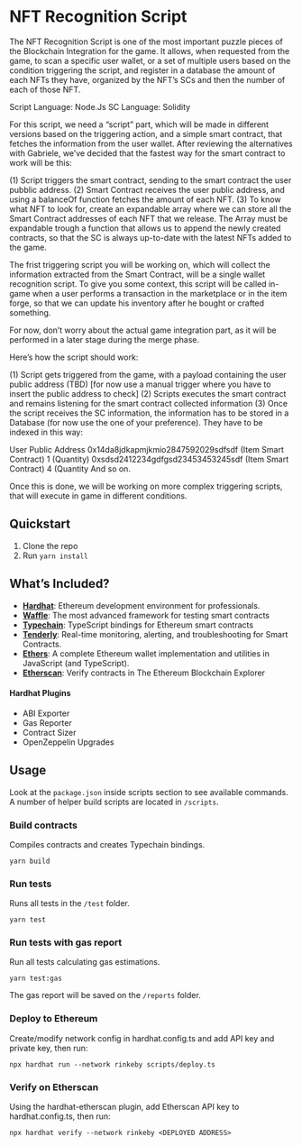 # NFT Recognition Script

The NFT Recognition Script is one of the most important puzzle pieces of the Blockchain Integration for the game. It allows, when requested from the game, to scan a specific user wallet, or a set of multiple users based on the condition triggering the script, and register in a database the amount of each NFTs they have, organized by the NFT’s SCs and then the number of each of those NFT.

Script Language: Node.Js
SC Language: Solidity


For this script, we need a “script” part, which will be made in different versions based on the triggering action, and a simple smart contract, that fetches the information from the user wallet. After reviewing the alternatives with Gabriele, we’ve decided that the fastest way for the smart contract to work will be this:

(1) Script triggers the smart contract, sending to the smart contract the user pubblic address.
(2) Smart Contract receives the user public address, and using a balanceOf function fetches the amount of each NFT.
(3) To know what NFT to look for, create an expandable array where we can store all the Smart Contract addresses of each NFT that we release. The Array must be expandable trough a function that allows us to append the newly created contracts, so that the SC is always up-to-date with the latest NFTs added to the game.


The frist triggering script you will be working on, which will collect the information extracted from the Smart Contract, will be a single wallet recognition script. To give you some context, this script will be called in-game when a user performs a transaction in the marketplace or in the item forge, so that we can update his inventory after he bought or crafted something.

For now, don’t worry about the actual game integration part, as it will be performed in a later stage during the merge phase. 

Here’s how the script should work:

(1) Script gets triggered from the game, with a payload containing the user public address (TBD) [for now use a manual trigger where you have to insert the public address to check]
(2) Scripts executes the smart contract and remains listening for the smart contract collected information
(3) Once the script receives the SC information, the information has to be stored in a Database (for now use the one of your preference). They have to be indexed in this way:



User Public Address
0x14da8jdkapmjkmio2847592029sdfsdf (Item Smart Contract)
1 (Quantity)
0xsdsd2412234gdfgsd23453453245sdf (Item Smart Contract)
4 (Quantity
And so on.

Once this is done, we will be working on more complex triggering scripts, that will execute in game in different conditions.

## Quickstart

1. Clone the repo
2. Run `yarn install`

## What’s Included?

- **[Hardhat](https://hardhat.org/)**: Ethereum development environment for professionals.
- **[Waffle](https://getwaffle.io/)**: The most advanced framework for testing smart contracts
- **[Typechain](https://github.com/ethereum-ts/TypeChain)**: TypeScript bindings for Ethereum smart contracts
- **[Tenderly](https://tenderly.co/)**: Real-time monitoring, alerting, and troubleshooting for Smart Contracts.
- **[Ethers]()**: A complete Ethereum wallet implementation and utilities in JavaScript (and TypeScript).
- **[Etherscan](https://etherscan.io)**: Verify contracts in The Ethereum Blockchain Explorer

#### Hardhat Plugins
- ABI Exporter
- Gas Reporter
- Contract Sizer
- OpenZeppelin Upgrades
## Usage

Look at the `package.json` inside scripts section to see available commands. A number of helper build scripts are located in `/scripts`.
### Build contracts

Compiles contracts and creates Typechain bindings.

`yarn build`

### Run tests

Runs all tests in the `/test` folder.

`yarn test`

### Run tests with gas report

Run all tests calculating gas estimations.

`yarn test:gas`

The gas report will be saved on the `/reports` folder.

### Deploy to Ethereum

Create/modify network config in hardhat.config.ts and add API key and private key, then run:

`npx hardhat run --network rinkeby scripts/deploy.ts`

### Verify on Etherscan

Using the hardhat-etherscan plugin, add Etherscan API key to hardhat.config.ts, then run:

`npx hardhat verify --network rinkeby <DEPLOYED ADDRESS>`
